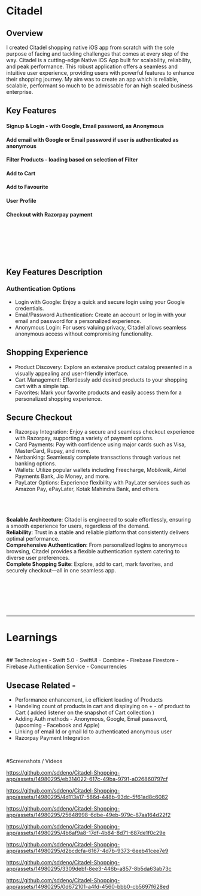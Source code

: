

# Citadel

## Overview
I created Citadel shopping native iOS app from scratch with the sole purpose of facing and tackling challenges that comes at every step of the way. 
Citadel  is a cutting-edge Native iOS App built for scalability, reliability, and peak performance. This robust application offers a seamless and intuitive user experience, providing users with powerful features to enhance their shopping journey.
My aim was to create an app which is reliable, scalable, performant so much to be admissable for an high scaled business enterprise.

## Key Features 
#### Signup & Login  - with Google, Email password, as Anonymous
#### Add email with Google or Email password if user is authenticated as anonymous
#### Filter Products - loading based on selection of Filter 
#### Add to Cart
#### Add to Favourite
#### User Profile
#### Checkout with Razorpay payment

<br><br><br><br><br>

## Key Features Description
### Authentication Options
- Login with Google: Enjoy a quick and secure login using your Google credentials.
- Email/Password Authentication: Create an account or log in with your email and password for a personalized experience.
- Anonymous Login: For users valuing privacy, Citadel  allows seamless anonymous access without compromising functionality.

## Shopping Experience
- Product Discovery: Explore an extensive product catalog presented in a visually appealing and user-friendly interface.
- Cart Management: Effortlessly add desired products to your shopping cart with a simple tap.
- Favorites: Mark your favorite products and easily access them for a personalized shopping experience.

## Secure Checkout
- Razorpay Integration: Enjoy a secure and seamless checkout experience with Razorpay, supporting a variety of payment options.
- Card Payments: Pay with confidence using major cards such as Visa, MasterCard, Rupay, and more.
- Netbanking: Seamlessly complete transactions through various net banking options.
- Wallets: Utilize popular wallets including Freecharge, Mobikwik, Airtel Payments Bank, Jio Money, and more.
- PayLater Options: Experience flexibility with PayLater services such as Amazon Pay, ePayLater, Kotak Mahindra Bank, and others.

<br><br><br>
**Scalable Architecture**: Citadel  is engineered to scale effortlessly, ensuring a smooth experience for users, regardless of the demand. <br>
**Reliability**: Trust in a stable and reliable platform that consistently delivers optimal performance. <br>
**Comprehensive Authentication**: From personalized logins to anonymous browsing, Citadel  provides a flexible authentication system catering to diverse user preferences. <br>
**Complete Shopping Suite**: Explore, add to cart, mark favorites, and securely checkout—all in one seamless app. <br>


<br><br><br><br><br>
<HR>

# Learnings
<br>
## Technologies 
  - Swift 5.0
  - SwiftUI
  - Combine
  - Firebase Firestore
  - Firebase Authentication Service
  - Concurrencies

## Usecase Related -
  - Performance enhancement, i.e efficient loading of Products
  - Handeling count of products in cart and displaying on + - of product to Cart ( added listener on the snapshot of Cart collection ) 
  - Adding Auth methods - Anonymous, Google, Email password, (upcoming - Facebook and Apple)
  - Linking of email Id or gmail Id to authenticated anonymous user
  - Razorpay Payment Integration


<br>

#Screenshots / Videos

https://github.com/sddeno/Citadel-Shopping-app/assets/14980295/eb314022-617c-49ba-9791-a026860797cf


https://github.com/sddeno/Citadel-Shopping-app/assets/14980295/4d113a17-586d-448b-93dc-5f61ad8c6082


https://github.com/sddeno/Citadel-Shopping-app/assets/14980295/25648998-6dbe-49eb-979c-87aa164d22f2


https://github.com/sddeno/Citadel-Shopping-app/assets/14980295/4b6af9a8-17df-4b84-8d71-687de1f0c29e


https://github.com/sddeno/Citadel-Shopping-app/assets/14980295/d2bcdcfa-6167-4d7b-9373-6eeb41cee7e9


https://github.com/sddeno/Citadel-Shopping-app/assets/14980295/3309debf-8ee3-446b-a857-8b5da63ab73c


https://github.com/sddeno/Citadel-Shopping-app/assets/14980295/0d672101-a4fd-4560-bbb0-cb5697f628ed





